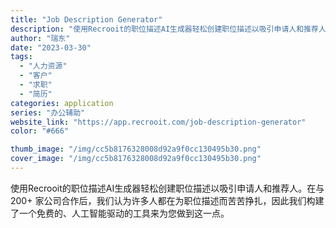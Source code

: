 ```yaml
---
title: "Job Description Generator"
description: "使用Recrooit的职位描述AI生成器轻松创建职位描述以吸引申请人和推荐人。在与 200+ 家公司合作后，我们认为许多"
author: "瑞东"
date: "2023-03-30"
tags:
  - "人力资源"
  - "客户"
  - "求职"
  - "简历"
categories: application
series: "办公辅助"
website_link: "https://app.recrooit.com/job-description-generator"
color: "#666"

thumb_image: "/img/cc5b8176328008d92a9f0cc130495b30.png"
cover_image: "/img/cc5b8176328008d92a9f0cc130495b30.png"
---
```


使用Recrooit的职位描述AI生成器轻松创建职位描述以吸引申请人和推荐人。在与 200+ 家公司合作后，我们认为许多人都在为职位描述而苦苦挣扎，因此我们构建了一个免费的、人工智能驱动的工具来为您做到这一点。